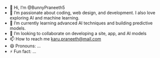 - 👋 Hi, I’m @BunnyPraneeth5
- 👀 I’m passionate about coding, web design, and development. I also love exploring AI and machine learning.
- 🌱 I’m currently learning advanced AI techniques and building predictive models.
- 💞️ I’m looking to collaborate on developing a site, app, and AI models
- 📫 How to reach me karu.praneeth@mail.com
- 😄 Pronouns: ...
- ⚡ Fun fact: ...

<!---
BunnyPraneeth5/BunnyPraneeth5 is a ✨ special ✨ repository because its `README.md` (this file) appears on your GitHub profile.
You can click the Preview link to take a look at your changes.
--->
